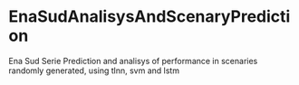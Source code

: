 # EnaSudAnalisysAndScenaryPrediction
Ena Sud Serie Prediction and analisys of performance in scenaries randomly generated, using tlnn, svm and lstm
